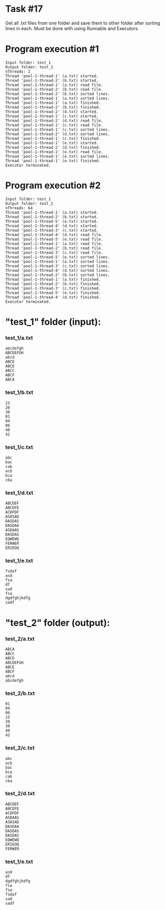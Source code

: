 # Task #17
Get all .txt files from one folder and save them to other folder after sorting lines in each.
Must be done with using Runnable and Executors.

# Program execution #1
```
Input folder: test_1
Output folder: test_2
nThreads: 2
Thread 'pool-1-thread-1' (a.txt) started.
Thread 'pool-1-thread-2' (b.txt) started.
Thread 'pool-1-thread-1' (a.txt) read file.
Thread 'pool-1-thread-2' (b.txt) read file.
Thread 'pool-1-thread-2' (b.txt) sorted lines.
Thread 'pool-1-thread-1' (a.txt) sorted lines.
Thread 'pool-1-thread-1' (a.txt) finished.
Thread 'pool-1-thread-2' (b.txt) finished.
Thread 'pool-1-thread-2' (d.txt) started.
Thread 'pool-1-thread-1' (c.txt) started.
Thread 'pool-1-thread-2' (d.txt) read file.
Thread 'pool-1-thread-1' (c.txt) read file.
Thread 'pool-1-thread-1' (c.txt) sorted lines.
Thread 'pool-1-thread-2' (d.txt) sorted lines.
Thread 'pool-1-thread-1' (c.txt) finished.
Thread 'pool-1-thread-1' (e.txt) started.
Thread 'pool-1-thread-2' (d.txt) finished.
Thread 'pool-1-thread-1' (e.txt) read file.
Thread 'pool-1-thread-1' (e.txt) sorted lines.
Thread 'pool-1-thread-1' (e.txt) finished.
Executor terminated.
```

# Program execution #2
```
Input folder: test_1
Output folder: test_2
nThreads: 64
Thread 'pool-1-thread-1' (a.txt) started.
Thread 'pool-1-thread-2' (b.txt) started.
Thread 'pool-1-thread-5' (e.txt) started.
Thread 'pool-1-thread-4' (d.txt) started.
Thread 'pool-1-thread-3' (c.txt) started.
Thread 'pool-1-thread-4' (d.txt) read file.
Thread 'pool-1-thread-5' (e.txt) read file.
Thread 'pool-1-thread-1' (a.txt) read file.
Thread 'pool-1-thread-2' (b.txt) read file.
Thread 'pool-1-thread-3' (c.txt) read file.
Thread 'pool-1-thread-5' (e.txt) sorted lines.
Thread 'pool-1-thread-1' (a.txt) sorted lines.
Thread 'pool-1-thread-3' (c.txt) sorted lines.
Thread 'pool-1-thread-4' (d.txt) sorted lines.
Thread 'pool-1-thread-2' (b.txt) sorted lines.
Thread 'pool-1-thread-1' (a.txt) finished.
Thread 'pool-1-thread-2' (b.txt) finished.
Thread 'pool-1-thread-3' (c.txt) finished.
Thread 'pool-1-thread-5' (e.txt) finished.
Thread 'pool-1-thread-4' (d.txt) finished.
Executor terminated.
```

# "test_1" folder (input):
### test_1/a.txt
```
abcdefgh
ABCDEFGH
abcd
ABCD
ABCE
ABCC
ABCF
ABCA
```

### test_1/b.txt
```
15
20
30
01
04
06
40
42
```

### test_1/c.txt
```
abc
bac
cab
acb
bca
cba
```

### test_1/d.txt
```
ABCDEF
ABCDFE
ACDFDF
ASDSAD
DASDAS
DASDAA
ASDAAS
DASDAS
EQWEWQ
FERWER
ERIEOQ
```

### test_1/e.txt
```
fsdaf
asd
fsa
df
sad
fsa
dgdfghjkdfg
sadf
```

# "test_2" folder (output):
### test_2/a.txt
```
ABCA
ABCC
ABCD
ABCDEFGH
ABCE
ABCF
abcd
abcdefgh
```

### test_2/b.txt
```
01
04
06
15
20
30
40
42
```

### test_2/c.txt
```
abc
acb
bac
bca
cab
cba
```

### test_2/d.txt
```
ABCDEF
ABCDFE
ACDFDF
ASDAAS
ASDSAD
DASDAA
DASDAS
DASDAS
EQWEWQ
ERIEOQ
FERWER
```

### test_1/e.txt
```
asd
df
dgdfghjkdfg
fsa
fsa
fsdaf
sad
sadf
```